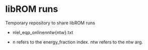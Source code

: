 # libROM runs
Temporary repository to share libROM runs

* nlel_eqp_online${n}ntw${ntw}.txt

* n refers to the energy_fraction index. ntw refers to the ntw arg.
